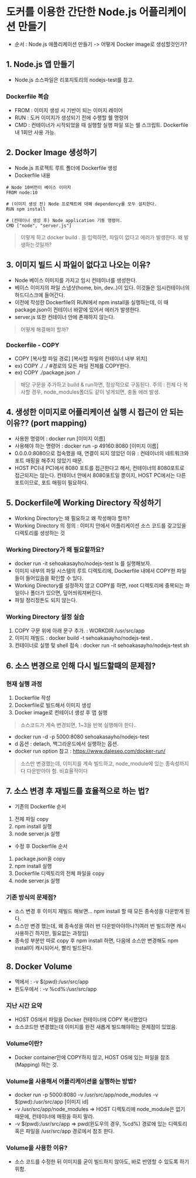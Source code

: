 # 도커를 이용한 간단한 Node.js 어플리케이션 만들기
- 순서 : Node.js 애플리케이션 만들기 -> 어떻게 Docker image로 생성할것인가?

## 1. Node.js 앱 만들기
- Node.js 소스파일은 리포지토리의 nodejs-test를 참고.

### Dockerfile 복습
- FROM : 이미지 생성 시 기반이 되는 이미지 레이어
- RUN : 도커 이미지가 생성되기 전에 수행할 쉘 명령어
- CMD : 컨테이너가 시작되었을 때 실행할 실행 파일 또는 쉘 스크립트. Dockerfile 내 1회만 사용 가능.

## 2. Docker Image 생성하기
- Node.js 프로젝트 루트 폴더에 Dockerfile 생성
- Dockerfile 내용
```
# Node 10버전이 베이스 이미지
FROM node:10

# (이미지 생성 전) Node 프로젝트에 대해 dependency를 모두 설치한다.
RUN npm install

# (컨테이너 생성 후) Node application 기동 명령어.
CMD ["node", "server.js"]
```
> 이렇게 하고 docker build . 을 입력하면, 파일이 없다고 에러가 발생한다.
> 왜 발생하는것일까?

## 3. 이미지 빌드 시 파일이 없다고 나오는 이유?
- Node 베이스 이미지를 가지고 임시 컨테이너를 생성한다.
- 베이스 이미지의 파일 스냅샷(home, bin, dev..)이 있다. 이것들은 임시컨테이너의 하드디스크에 들어간다.
- 이전에 작성한 Dockerfile의 RUN에서 npm install을 실행하는데, 이 때 package.json이 컨테이너 바깥에 있어서 에러가 발생한다.
- server.js 또한 컨테이너 안에 존재하지 않는다.
> 어떻게 해결해야 할까?

### Dockerfile - COPY
- COPY [복사할 파일 경로] [복사할 파일의 컨테이너 내부 위치]
- ex) COPY ./ ./ #경로의 모든 파일 전체를 COPY한다.
- ex) COPY ./package.json ./
> 해당 구문을 추가하고 build & run하면, 정상적으로 구동된다.
> 주의 : 전체 다 복사할 경우, node_modules폴더도 같이 넣게되면, 충돌 에러 발생.

## 4. 생성한 이미지로 어플리케이션 실행 시 접근이 안 되는 이유?? (port mapping)
- 사용한 명령어 : docker run [이미지 이름]
- 사용해야 하는 명령어 : docker run -p 49160:8080 [이미지 이름]
- 0.0.0.0:8080으로 접속했을 때, 연결이 되지 않았던 이유 : 컨테이너의 네트워크와 포트 매핑을 해주지 않았기 때문.
- HOST PC(내 PC)에서 8080 포트를 접근한다고 해서, 컨테이너의 8080포트로 접근되지는 않는다. 컨테이너 안에서 8080포트일 뿐이지, HOST PC에서는 다른 포트이므로, 포트 매핑이 필요하다.

## 5. Dockerfile에 Working Directory 작성하기
- Working Directory는 왜 필요하고 왜 작성해야 할까?
- Working Directory 의 정의 : 이미지 안에서 어플리케이션 소스 코드를 갖고있을 디렉토리를 생성하는 것

### Working Directory가 왜 필요할까요?
- docker run -it sehoakasayho/nodejs-test ls 를 실행해보자.
- 이미지 내부의 파일 시스템의 루트 디렉토리에, Dockerfile 내에서 COPY한 파일들이 들어있음을 확인할 수 있다.
- Working Directory를 설정하지 않고 COPY를 하면, root 디렉토리에 중복되는 파일이나 폴더가 있으면, 덮어씌워져버린다.
- 파일 정리정돈도 되지 않는다.

### Working Directory 설정 실습
1. COPY 구문 위에 아래 문구 추가. : WORKDIR /usr/src/app
2. 이미지 재빌드 : docker build -t sehoakasayho/nodejs-test .
3. 컨테이너로 실행 및 shell 접속 : docker run -it sehoakasayho/nodejs-test sh


## 6. 소스 변경으로 인해 다시 빌드할때의 문제점?
### 현재 실행 과정
1. Dockerfile 작성
2. Dockerfile로 빌드해서 이미지 생성
3. Docker image로 컨테이너 생성 후 앱 실행
> 소스코드가 계속 변경되면, 1~3을 반복 실행해야 한다..

- docker run -d -p 5000:8080 sehoakasayho/nodejs-test
- d 옵션 : detach, 백그라운드에서 실행하는 옵션.
- docker run option 참고 : https://www.daleseo.com/docker-run/
> 소스만 변경했는데, 이미지를 계속 빌드하고, node_module에 있는 종속성까지 다 다운받아야 함. 비효율적이다

## 7. 소스 변경 후 재빌드를 효율적으로 하는 법?
- 기존의 Dockerfile 순서
1. 전체 파일 copy
2. npm install 실행
3. node server.js 실행

- 수정 후 Dockerfile 순서
1. package.json을 copy
2. npm install 실행
3. Dockerfile 디렉토리의 전체 파일을 copy
4. node server.js 실행

### 기존 방식의 문제점?
- 소스 변경 후 이미지 재빌드 해보면... npm install 할 때 모든 종속성을 다운받게 된다.
- 소스만 변경 했는데, 왜 종속성을 여러 번 다운받아야하나?(여러 번 빌드하면 캐시 사용하긴 하지만, 필요없는 과정임)
- 종속성 부분만 따로 copy 후 npm install 하면, 다음에 소스만 변경해도 npm install이 캐시되어서, 빨리 빌드된다.


## 8. Docker Volume
- 맥에서 : -v $(pwd):/usr/src/app
- 윈도우에서 : -v %cd%:/usr/src/app

### 지난 시간 요약
- HOST OS에서 파일을 Docker 컨테이너에 COPY 복사했었다
- 소스코드만 변경했는데 이미지를 완전 새롭게 빌드해야하는 문제점이 있었음.

### Volume이란?
- Docker container안에 COPY하지 않고, HOST OS에 있는 파일을 참조(Mapping) 하는 것.

### Volume을 사용해서 어플리케이션을 실행하는 방법?
- docker run -p 5000:8080 -v /usr/src/app/node_modules -v $(pwd):/usr/src/app [이미지 id]
- -v /usr/src/app/node_modules
=> HOST 디렉토리에 node_module은 없기 때문에, 컨테이너에 매핑을 하지 말라.
- -v $(pwd):/usr/src/app
=> pwd(윈도우의 경우, %cd%) 경로에 있는 디렉토리 혹은 파일을 /usr/src/app 경로에서 참조 한다.

### Volume을 사용한 이유?
- 소스 코드를 수정한 뒤 이미지를 굳이 빌드하지 않아도, 바로 반영할 수 있도록 하기 위함.